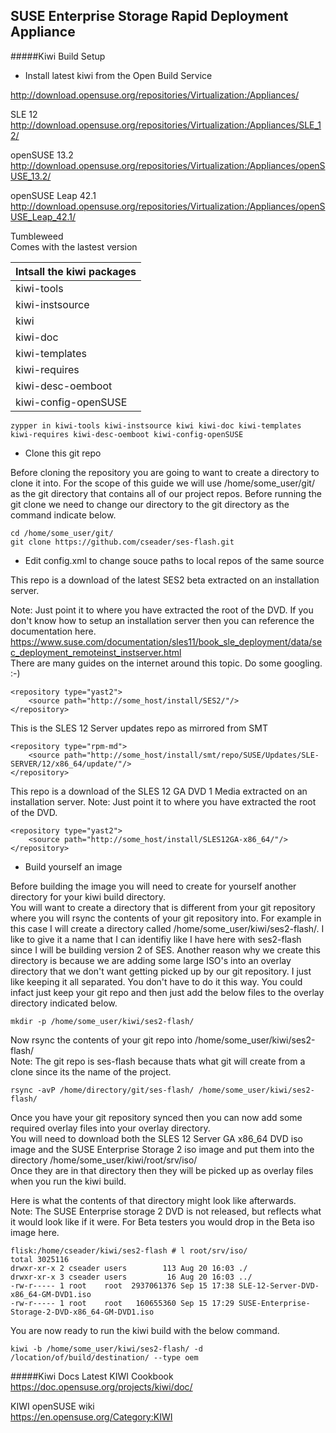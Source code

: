SUSE Enterprise Storage Rapid Deployment Appliance
--------------------------------------------------

#####Kiwi Build Setup 
- Install latest kiwi from the Open Build Service

http://download.opensuse.org/repositories/Virtualization:/Appliances/

SLE 12  
http://download.opensuse.org/repositories/Virtualization:/Appliances/SLE_12/

openSUSE 13.2  
http://download.opensuse.org/repositories/Virtualization:/Appliances/openSUSE_13.2/

openSUSE Leap 42.1  
http://download.opensuse.org/repositories/Virtualization:/Appliances/openSUSE_Leap_42.1/

Tumbleweed  
Comes with the lastest version

|Intsall the kiwi packages |
|---------------------------|
|kiwi-tools|
|kiwi-instsource|
|kiwi|
|kiwi-doc|
|kiwi-templates|
|kiwi-requires|
|kiwi-desc-oemboot|
|kiwi-config-openSUSE|
```
zypper in kiwi-tools kiwi-instsource kiwi kiwi-doc kiwi-templates kiwi-requires kiwi-desc-oemboot kiwi-config-openSUSE
```

- Clone this git repo  
 
Before cloning the repository you are going to want to create a directory to clone it into. For the scope of this guide we will use /home/some_user/git/ as the git directory that contains all of our project repos. Before running the git clone we need to change our directory to the git directory as the command indicate below.  
```
cd /home/some_user/git/
git clone https://github.com/cseader/ses-flash.git
```

- Edit config.xml to change souce paths to local repos of the same source

This repo is a download of the latest SES2 beta extracted on an installation server.   

Note: Just point it to where you have extracted the root of the DVD. 
If you don't know how to setup an installation server then you can reference the documentation here.  
https://www.suse.com/documentation/sles11/book_sle_deployment/data/sec_deployment_remoteinst_instserver.html  
There are many guides on the internet around this topic. Do some googling. :-)  
```
<repository type="yast2">
    <source path="http://some_host/install/SES2/"/>
</repository>
```

This is the SLES 12 Server updates repo as mirrored from SMT  
```
<repository type="rpm-md">
    <source path="http://some_host/install/smt/repo/SUSE/Updates/SLE-SERVER/12/x86_64/update/"/>
</repository>
```

This repo is a download of the SLES 12 GA DVD 1 Media extracted on an installation server.
Note: Just point it to where you have extracted the root of the DVD.  
```
<repository type="yast2">
    <source path="http://some_host/install/SLES12GA-x86_64/"/>
</repository>
```

- Build yourself an image

Before building the image you will need to create for yourself another directory for your kiwi build directory.  
You will want to create a directory that is different from your git repository where you will rsync the contents of your git repository into. For example in this case I will create a directory called /home/some_user/kiwi/ses2-flash/. I like to give it a name that I can identifiy like I have here with ses2-flash since I will be building version 2 of SES. Another reason why we create this directory is because we are adding some large ISO's into an overlay directory that we don't want getting picked up by our git repository. I just like keeping it all separated. You don't have to do it this way. You could infact just keep your git repo and then just add the below files to the overlay directory indicated below.  
```
mkdir -p /home/some_user/kiwi/ses2-flash/
```
Now rsync the contents of your git repo into /home/some_user/kiwi/ses2-flash/  
Note: The git repo is ses-flash because thats what git will create from a clone since its the name of the project.  
```
rsync -avP /home/directory/git/ses-flash/ /home/some_user/kiwi/ses2-flash/
```
Once you have your git repository synced then you can now add some required overlay files into your overlay directory.  
You will need to download both the SLES 12 Server GA x86_64 DVD iso image and the SUSE Enterprise Storage 2 iso image and put them into the directory /home/some_user/kiwi/root/srv/iso/  
Once they are in that directory then they will be picked up as overlay files when you run the kiwi build.  

Here is what the contents of that directory might look like afterwards.  
Note: The SUSE Enterprise storage 2 DVD is not released, but reflects what it would look like if it were. For Beta testers you would drop in the Beta iso image here.  
```
flisk:/home/cseader/kiwi/ses2-flash # l root/srv/iso/
total 3025116
drwxr-xr-x 2 cseader users        113 Aug 20 16:03 ./
drwxr-xr-x 3 cseader users         16 Aug 20 16:03 ../
-rw-r----- 1 root    root  2937061376 Sep 15 17:38 SLE-12-Server-DVD-x86_64-GM-DVD1.iso
-rw-r----- 1 root    root   160655360 Sep 15 17:29 SUSE-Enterprise-Storage-2-DVD-x86_64-GM-DVD1.iso
```

You are now ready to run the kiwi build with the below command.  
```
kiwi -b /home/some_user/kiwi/ses2-flash/ -d /location/of/build/destination/ --type oem
```

#####Kiwi Docs
Latest KIWI Cookbook  
https://doc.opensuse.org/projects/kiwi/doc/

KIWI openSUSE wiki  
https://en.opensuse.org/Category:KIWI
